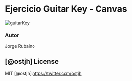 # Ejercicio Guitar Key - Canvas

![guitarKey](https://dl.dropboxusercontent.com/u/181689/GuitarKey.gif)

### Autor
Jorge Rubaino

[@ostjh]
License
----
MIT
[@ostjh]:https://twitter.com/ostjh

